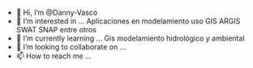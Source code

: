 - 👋 Hi, I’m @Danny-Vasco
- 👀 I’m interested in ... Aplicaciones en modelamiento uso GIS ARGIS SWAT SNAP entre otros
- 🌱 I’m currently learning ... Gis modelamiento hidrológico y ambiental
- 💞️ I’m looking to collaborate on ...
- 📫 How to reach me ...

<!---
Danny-Vasco/Danny-Vasco is a ✨ special ✨ repository because its `README.md` (this file) appears on your GitHub profile.
You can click the Preview link to take a look at your changes.
--->
